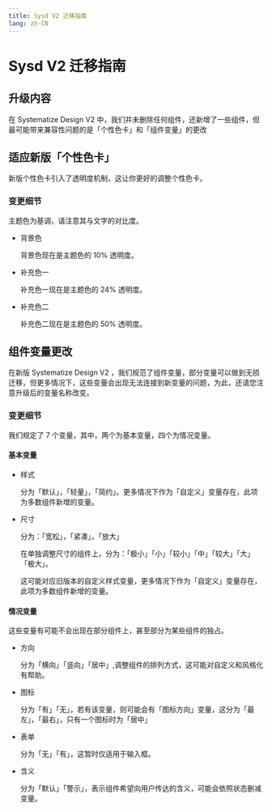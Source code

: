 ```yaml
---
title: Sysd V2 迁移指南
lang: zh-CN
---
```


# Sysd V2 迁移指南
## 升级内容
在 Systematize Design V2 中，我们并未删除任何组件，还新增了一些组件，但最可能带来兼容性问题的是「个性色卡」和「组件变量」的更改
## 适应新版「个性色卡」
新版个性色卡引入了透明度机制，这让你更好的调整个性色卡。
### 变更细节
主题色为基调，请注意其与文字的对比度。

- 背景色
  
  背景色现在是主题色的 10% 透明度。


- 补充色一
  
  补充色一现在是主题色的 24% 透明度。


- 补充色二
  
  补充色二现在是主题色的 50% 透明度。

## 组件变量更改
在新版 Systematize Design V2 ，我们规范了组件变量，部分变量可以做到无损迁移，但更多情况下，这些变量会出现无法连接到新变量的问题，为此，还请您注意升级后的变量名称改变。
### 变更细节
我们规定了 7 个变量，其中，两个为基本变量，四个为情况变量。
#### 基本变量

- 样式
  
  分为「默认」，「轻量」，「简约」。更多情况下作为「自定义」变量存在，此项为多数组件新增的变量。


- 尺寸
  
  分为：「宽松」，「紧凑」，「放大」

  在单独调整尺寸的组件上，分为：「极小」「小」「较小」「中」「较大」「大」「极大」。
  
  这可能对应旧版本的自定义样式变量，更多情况下作为「自定义」变量存在，此项为多数组件新增的变量。

#### 情况变量
这些变量有可能不会出现在部分组件上，甚至部分为某些组件的独占。

- 方向
  
  分为「横向」「竖向」「居中」,调整组件的排列方式，这可能对自定义和风格化有帮助。


- 图标
  
  分为「有」「无」，若有该变量，则可能会有「图标方向」变量，这分为「最左」，「最右」，只有一个图标时为「居中」


- 表单
  
  分为「无」「有」，这暂时仅适用于输入框。


- 含义
  
  分为「默认」「警示」，表示组件希望向用户传达的含义，可能会依照状态删减变量。

